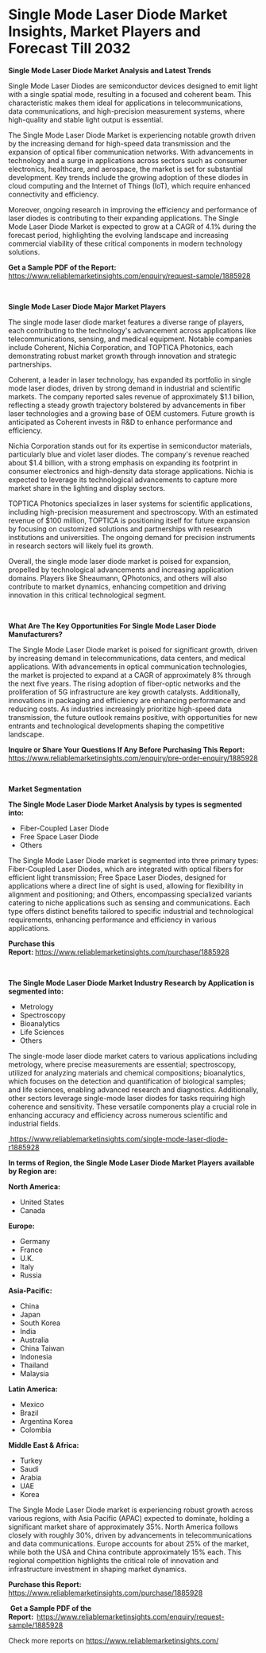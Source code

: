 <p><h1>Single Mode Laser Diode Market Insights, Market Players and Forecast Till 2032</h1></p><p><strong>Single Mode Laser Diode Market Analysis and Latest Trends</strong></p>
<p><p>Single Mode Laser Diodes are semiconductor devices designed to emit light with a single spatial mode, resulting in a focused and coherent beam. This characteristic makes them ideal for applications in telecommunications, data communications, and high-precision measurement systems, where high-quality and stable light output is essential.</p><p>The Single Mode Laser Diode Market is experiencing notable growth driven by the increasing demand for high-speed data transmission and the expansion of optical fiber communication networks. With advancements in technology and a surge in applications across sectors such as consumer electronics, healthcare, and aerospace, the market is set for substantial development. Key trends include the growing adoption of these diodes in cloud computing and the Internet of Things (IoT), which require enhanced connectivity and efficiency. </p><p>Moreover, ongoing research in improving the efficiency and performance of laser diodes is contributing to their expanding applications. The Single Mode Laser Diode Market is expected to grow at a CAGR of 4.1% during the forecast period, highlighting the evolving landscape and increasing commercial viability of these critical components in modern technology solutions.</p></p>
<p><strong>Get a Sample PDF of the Report:&nbsp;</strong> <a href="https://www.reliablemarketinsights.com/enquiry/request-sample/1885928?utm_campaign=2137&utm_medium=2&utm_source=Github&utm_content=ia&utm_term=11022025&utm_id=single-mode-laser-diode">https://www.reliablemarketinsights.com/enquiry/request-sample/1885928</a></p>
<p>&nbsp;</p>
<p><strong>Single Mode Laser Diode Major Market Players</strong></p>
<p><p>The single mode laser diode market features a diverse range of players, each contributing to the technology's advancement across applications like telecommunications, sensing, and medical equipment. Notable companies include Coherent, Nichia Corporation, and TOPTICA Photonics, each demonstrating robust market growth through innovation and strategic partnerships.</p><p>Coherent, a leader in laser technology, has expanded its portfolio in single mode laser diodes, driven by strong demand in industrial and scientific markets. The company reported sales revenue of approximately $1.1 billion, reflecting a steady growth trajectory bolstered by advancements in fiber laser technologies and a growing base of OEM customers. Future growth is anticipated as Coherent invests in R&D to enhance performance and efficiency.</p><p>Nichia Corporation stands out for its expertise in semiconductor materials, particularly blue and violet laser diodes. The company's revenue reached about $1.4 billion, with a strong emphasis on expanding its footprint in consumer electronics and high-density data storage applications. Nichia is expected to leverage its technological advancements to capture more market share in the lighting and display sectors.</p><p>TOPTICA Photonics specializes in laser systems for scientific applications, including high-precision measurement and spectroscopy. With an estimated revenue of $100 million, TOPTICA is positioning itself for future expansion by focusing on customized solutions and partnerships with research institutions and universities. The ongoing demand for precision instruments in research sectors will likely fuel its growth.</p><p>Overall, the single mode laser diode market is poised for expansion, propelled by technological advancements and increasing application domains. Players like Sheaumann, QPhotonics, and others will also contribute to market dynamics, enhancing competition and driving innovation in this critical technological segment.</p></p>
<p>&nbsp;</p>
<p><strong>What Are The Key Opportunities For Single Mode Laser Diode Manufacturers?</strong></p>
<p><p>The Single Mode Laser Diode market is poised for significant growth, driven by increasing demand in telecommunications, data centers, and medical applications. With advancements in optical communication technologies, the market is projected to expand at a CAGR of approximately 8% through the next five years. The rising adoption of fiber-optic networks and the proliferation of 5G infrastructure are key growth catalysts. Additionally, innovations in packaging and efficiency are enhancing performance and reducing costs. As industries increasingly prioritize high-speed data transmission, the future outlook remains positive, with opportunities for new entrants and technological developments shaping the competitive landscape.</p></p>
<p><strong>Inquire or Share Your Questions If Any Before Purchasing This Report:</strong> <a href="https://www.reliablemarketinsights.com/enquiry/pre-order-enquiry/1885928?utm_campaign=2137&utm_medium=2&utm_source=Github&utm_content=ia&utm_term=11022025&utm_id=single-mode-laser-diode">https://www.reliablemarketinsights.com/enquiry/pre-order-enquiry/1885928</a></p>
<p>&nbsp;</p>
<p><strong>Market Segmentation</strong></p>
<p><strong>The Single Mode Laser Diode Market Analysis by types is segmented into:</strong></p>
<p><ul><li>Fiber-Coupled Laser Diode</li><li>Free Space Laser Diode</li><li>Others</li></ul></p>
<p><p>The Single Mode Laser Diode market is segmented into three primary types: Fiber-Coupled Laser Diodes, which are integrated with optical fibers for efficient light transmission; Free Space Laser Diodes, designed for applications where a direct line of sight is used, allowing for flexibility in alignment and positioning; and Others, encompassing specialized variants catering to niche applications such as sensing and communications. Each type offers distinct benefits tailored to specific industrial and technological requirements, enhancing performance and efficiency in various applications.</p></p>
<p><strong>Purchase this Report:&nbsp;</strong><a href="https://www.reliablemarketinsights.com/purchase/1885928?utm_campaign=2137&utm_medium=2&utm_source=Github&utm_content=ia&utm_term=11022025&utm_id=single-mode-laser-diode">https://www.reliablemarketinsights.com/purchase/1885928</a></p>
<p>&nbsp;</p>
<p><strong>The Single Mode Laser Diode Market Industry Research by Application is segmented into:</strong></p>
<p><ul><li>Metrology</li><li>Spectroscopy</li><li>Bioanalytics</li><li>Life Sciences</li><li>Others</li></ul></p>
<p><p>The single-mode laser diode market caters to various applications including metrology, where precise measurements are essential; spectroscopy, utilized for analyzing materials and chemical compositions; bioanalytics, which focuses on the detection and quantification of biological samples; and life sciences, enabling advanced research and diagnostics. Additionally, other sectors leverage single-mode laser diodes for tasks requiring high coherence and sensitivity. These versatile components play a crucial role in enhancing accuracy and efficiency across numerous scientific and industrial fields.</p></p>
<p><a href="https://www.reliablemarketinsights.com/single-mode-laser-diode-r1885928?utm_campaign=2137&utm_medium=2&utm_source=Github&utm_content=ia&utm_term=11022025&utm_id=single-mode-laser-diode">&nbsp;https://www.reliablemarketinsights.com/single-mode-laser-diode-r1885928</a></p>
<p><strong>In terms of Region, the Single Mode Laser Diode Market Players available by Region are:</strong></p>
<p>
    <p> <strong> North America: </strong>
        <ul>
            <li>United States</li>
            <li>Canada</li>
        </ul>
        </p> 
    <p> <strong> Europe: </strong>
        <ul>
            <li>Germany</li>
            <li>France</li>
            <li>U.K.</li>
            <li>Italy</li>
            <li>Russia</li>
        </ul>
        </p> 
    <p> <strong> Asia-Pacific: </strong>
        <ul>
            <li>China</li>
            <li>Japan</li>
            <li>South Korea</li>
            <li>India</li>
            <li>Australia</li>
            <li>China Taiwan</li>
            <li>Indonesia</li>
            <li>Thailand</li>
            <li>Malaysia</li>
        </ul>
        </p> 
    <p> <strong> Latin America: </strong>
        <ul>
            <li>Mexico</li>
            <li>Brazil</li>
            <li>Argentina Korea</li>
            <li>Colombia</li>
        </ul>
        </p> 
    <p> <strong> Middle East & Africa: </strong>
        <ul>
            <li>Turkey</li>
            <li>Saudi</li>
            <li>Arabia</li>
            <li>UAE</li>
            <li>Korea</li>
        </ul>
    </p>
    </p>
<p><p>The Single Mode Laser Diode market is experiencing robust growth across various regions, with Asia Pacific (APAC) expected to dominate, holding a significant market share of approximately 35%. North America follows closely with roughly 30%, driven by advancements in telecommunications and data communications. Europe accounts for about 25% of the market, while both the USA and China contribute approximately 15% each. This regional competition highlights the critical role of innovation and infrastructure investment in shaping market dynamics.</p></p>
<p><strong>Purchase this Report: </strong><a href="https://www.reliablemarketinsights.com/purchase/1885928?utm_campaign=2137&utm_medium=2&utm_source=Github&utm_content=ia&utm_term=11022025&utm_id=single-mode-laser-diode">https://www.reliablemarketinsights.com/purchase/1885928</a></p>
<p>&nbsp;<strong>Get a Sample PDF of the Report:&nbsp;&nbsp;</strong><a href="https://www.reliablemarketinsights.com/enquiry/request-sample/1885928?utm_campaign=2137&utm_medium=2&utm_source=Github&utm_content=ia&utm_term=11022025&utm_id=single-mode-laser-diode">https://www.reliablemarketinsights.com/enquiry/request-sample/1885928</a></p>
<p><strong></strong></p>
<p>Check more reports on <a href="https://www.reliablemarketinsights.com/?utm_campaign=2137&utm_medium=2&utm_source=Github&utm_content=ia&utm_term=11022025&utm_id=single-mode-laser-diode">https://www.reliablemarketinsights.com/</a></p>